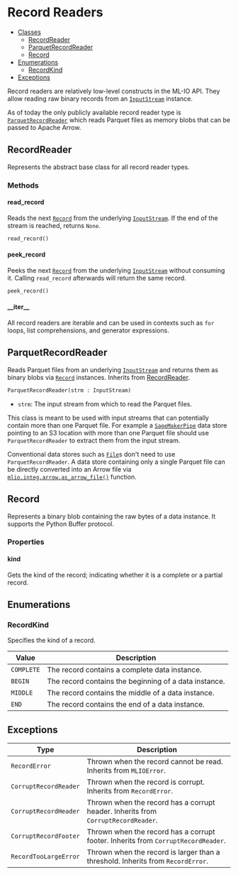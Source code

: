 # Record Readers
* [Classes](#RecordReader)
    * [RecordReader](#RecordReader)
    * [ParquetRecordReader](#ParquetRecordReader)
    * [Record](#Record)
* [Enumerations](#Enumerations)
    * [RecordKind](#RecordKind)
* [Exceptions](#Exceptions)

Record readers are relatively low-level constructs in the ML-IO API. They allow reading raw binary records from an [`InputStream`](stream.md#InputStream) instance.

As of today the only publicly available record reader type is [`ParquetRecordReader`](#ParquetRecordReader) which reads Parquet files as memory blobs that can be passed to Apache Arrow.

## RecordReader
Represents the abstract base class for all record reader types.

### Methods
#### read_record
Reads the next [`Record`](#Record) from the underlying [`InputStream`](stream.md#InputStream). If the end of the stream is reached, returns `None`.

```python
read_record()
```

#### peek_record
Peeks the next [`Record`](#Record) from the underlying [`InputStream`](stream.md#InputStream) without consuming it. Calling `read_record` afterwards will return the same record.

```python
peek_record()
```

#### \_\_iter\_\_
All record readers are iterable and can be used in contexts such as `for` loops, list comprehensions, and generator expressions.

## ParquetRecordReader
Reads Parquet files from an underlying [`InputStream`](stream.md#InputStream) and returns them as binary blobs via [`Record`](#Record) instances. Inherits from [RecordReader](#RecordReader).

```python
ParquetRecordReader(strm : InputStream)
```
- `strm`: The input stream from which to read the Parquet files.

This class is meant to be used with input streams that can potentially contain more than one Parquet file. For example a [`SageMakerPipe`](data_store.md#SageMakerPipe) data store pointing to an S3 location with more than one Parquet file should use `ParquetRecordReader` to extract them from the input stream.

Conventional data stores such as [`File`](data_store.md#File)s don't need to use `ParquetRecordReader`. A data store containing only a single Parquet file can be directly converted into an Arrow file via [`mlio.integ.arrow.as_arrow_file()`](integration.md#as_arrow_file) function.

## Record
Represents a binary blob containing the raw bytes of a data instance. It supports the Python Buffer protocol.

### Properties
#### kind
Gets the kind of the record; indicating whether it is a complete or a partial record.

## Enumerations
### RecordKind
Specifies the kind of a record.

| Value      | Description                                           |
|------------|-------------------------------------------------------|
| `COMPLETE` | The record contains a complete data instance.         |
| `BEGIN`    | The record contains the beginning of a data instance. |
| `MIDDLE`   | The record contains the middle of a data instance.    |
| `END`      | The record contains the end of a data instance.       |

## Exceptions
| Type                  | Description                                                                       |
|-----------------------|-----------------------------------------------------------------------------------|
| `RecordError`         | Thrown when the record cannot be read. Inherits from `MLIOError`.                 |
| `CorruptRecordReader` | Thrown when the record is corrupt. Inherits from `RecordError`.                   |
| `CorruptRecordHeader` | Thrown when the record has a corrupt header. Inherits from `CorruptRecordReader`. |
| `CorruptRecordFooter` | Thrown when the record has a corrupt footer. Inherits from `CorruptRecordReader`. |
| `RecordTooLargeError` | Thrown when the record is larger than a threshold. Inherits from `RecordError`.   |
